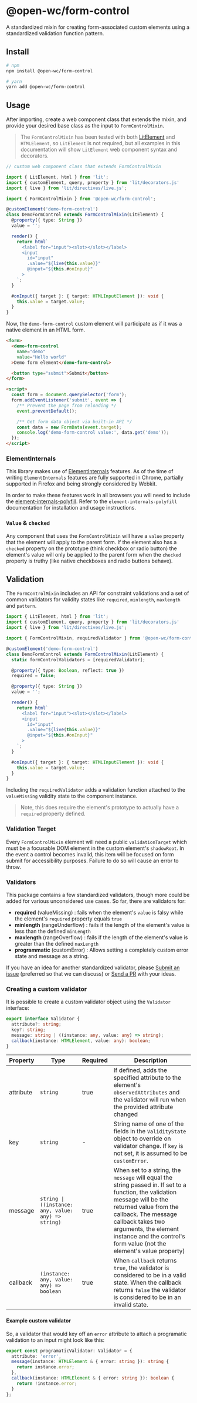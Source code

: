 # @open-wc/form-control

A standardized mixin for creating form-associated custom elements using a standardized validation function pattern.

## Install

```sh
# npm
npm install @open-wc/form-control

# yarn
yarn add @open-wc/form-control
```

## Usage

After importing, create a web component class that extends the mixin, and provide your desired base class as the input to `FormControlMixin`.

> The `FormControlMixin` has been tested with both [LitElement](https://lit.dev/) and `HTMLElement`, so `LitElement` is not required, but all examples in this documentation will show `LitElement` web component syntax and decorators.

```typescript
// custom web component class that extends FormControlMixin

import { LitElement, html } from 'lit';
import { customElement, query, property } from 'lit/decorators.js'
import { live } from 'lit/directives/live.js';

import { FormControlMixin } from '@open-wc/form-control';

@customElement('demo-form-control')
class DemoFormControl extends FormControlMixin(LitElement) {
  @property({ type: String })
  value = '';

  render() {
    return html`
      <label for="input"><slot></slot></label>
      <input
        id="input"
        .value="${live(this.value)}"
        @input="${this.#onInput}"
      >
    `;
  }

  #onInput({ target }: { target: HTMLInputElement }): void {
    this.value = target.value;
  }
}
```

Now, the `demo-form-control` custom element will participate as if it was a native element in an HTML form.

```html
<form>
  <demo-form-control
    name="demo"
    value="Hello world"
  >Demo form element</demo-form-control>

  <button type="submit">Submit</button>
</form>

<script>
  const form = document.querySelector('form');
  form.addEventListener('submit', event => {
    /** Prevent the page from reloading */
    event.preventDefault();

    /** Get form data object via built-in API */
    const data = new FormData(event.target);
    console.log('demo-form-control value:', data.get('demo'));
  });
</script>
```

### ElementInternals

This library makes use of [ElementInternals](https://developer.mozilla.org/en-US/docs/Web/API/ElementInternals) features. As of the time of writing `ElementInternals` features are fully supported in Chrome, partially supported in Firefox and being strongly considered by Webkit.

In order to make these features work in all browsers you will need to include the [element-internals-polyfill](https://www.npmjs.com/package/element-internals-polyfill). Refer to the `element-internals-polyfill` documentation for installation and usage instructions.

### `Value` & `checked`

Any component that uses the `FormControlMixin` will have a `value` property that the element will apply to the parent form. If the element also has a `checked` property on the prototype (think checkbox or radio button) the element's value will only be applied to the parent form when the `checked` property is truthy (like native checkboxes and radio buttons behave).

## Validation

The `FormControlMixin` includes an API for constraint validations and a set of common validators for validity states like `required`, `minlength`, `maxlength` and `pattern`.

```typescript
import { LitElement, html } from 'lit';
import { customElement, query, property } from 'lit/decorators.js'
import { live } from 'lit/directives/live.js';

import { FormControlMixin, requiredValidator } from '@open-wc/form-control';

@customElement('demo-form-control')
class DemoFormControl extends FormControlMixin(LitElement) {
  static formControlValidators = [requiredValidator];

  @property({ type: Boolean, reflect: true })
  required = false;

  @property({ type: String })
  value = '';

  render() {
    return html`
      <label for="input"><slot></slot></label>
      <input
        id="input"
        .value="${live(this.value)}"
        @input="${this.#onInput}"
      >
    `;
  }

  #onInput({ target }: { target: HTMLInputElement }): void {
    this.value = target.value;
  }
}
```

Including the `requiredValidator` adds a validation function attached to the `valueMissing` validity state to the component instance.

> Note, this does require the element's prototype to actually have a `required` property defined.

### Validation Target

Every `FormControlMixin` element will need a public `validationTarget` which must be a focusable DOM element in the custom element's `shadowRoot`. In the event a control becomes invalid, this item will be focused on form submit for accessibility purposes. Failure to do so will cause an error to throw.

### Validators

This package contains a few standardized validators, though more could be added for various unconsidered use cases. So far, there are validators for:

- **required** (valueMissing) : fails when the element's `value` is falsy while the element's `required` property equals `true`
- **minlength** (rangeUnderflow) : fails if the length of the element's value is less than the defined `minLength`
- **maxlength** (rangeOverflow) : fails if the length of the element's value is greater than the defined `maxLength`
- **programmatic** (customError) : Allows setting a completely custom error state and message as a string.

If you have an idea for another standardized validator, please [Submit an issue](/../../issues) (preferred so that we can discuss) or [Send a PR](/../../pulls) with your ideas.

### Creating a custom validator

It is possible to create a custom validator object using the `Validator` interface:

```typescript
export interface Validator {
  attribute?: string;
  key?: string;
  message: string | ((instance: any, value: any) => string);
  callback(instance: HTMLElement, value: any): boolean;
}
```

| Property  | Type                                                | Required | Description                                                                                                                                                                                                                                                                                    |
| --------- | --------------------------------------------------- | -------- | ---------------------------------------------------------------------------------------------------------------------------------------------------------------------------------------------------------------------------------------------------------------------------------------------- |
| attribute | `string`                                            | true     | If defined, adds the specified attribute to the element's `observedAttributes` and the validator will run when the provided attribute changed                                                                                                                                                  |
| key       | `string`                                            | -        | String name of one of the fields in the `ValidityState` object to override on validator change. If `key` is not set, it is assumed to be `customError`.                                                                                                                                        |
| message   | `string \| ((instance: any, value: any) => string)` | true     | When set to a string, the `message` will equal the string passed in. If set to a function, the validation message will be the returned value from the callback. The message callback takes two arguments, the element instance and the control's form value (not the element's value property) |
| callback  | `(instance: any, value: any) => boolean`            | true     | When `callback` returns `true`, the validator is considered to be in a valid state. When the callback returns `false` the validator is considered to be in an invalid state.                                                                                                                   |

#### Example custom validator

So, a validator that would key off an `error` attribute to attach a programatic validation to an input might look like this:

```typescript
export const programaticValidator: Validator = {
  attribute: 'error',
  message(instance: HTMLElement & { error: string }): string {
    return instance.error;
  },
  callback(instance: HTMLElement & { error: string }): boolean {
    return !instance.error;
  }
};
```
